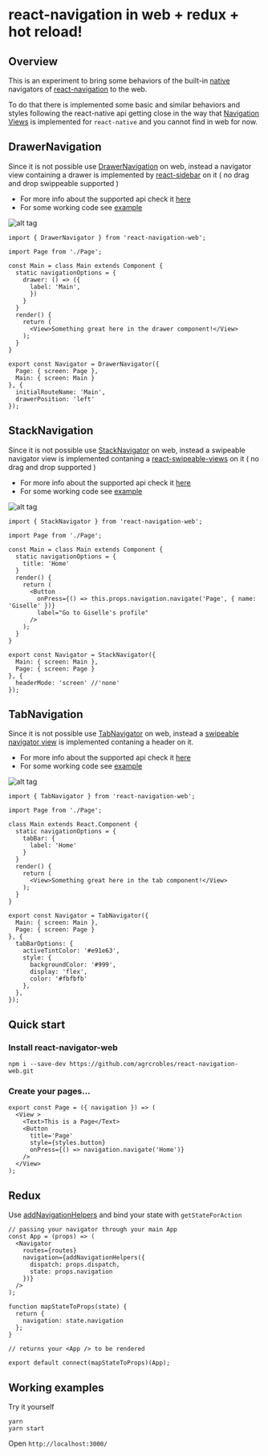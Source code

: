 # react-navigation in web + redux + hot reload!

## Overview

This is an experiment to bring some behaviors of the built-in [native](https://reactnavigation.org/docs/navigators/) navigators of [react-navigation](https://reactnavigation.org) to the web.

To do that there is implemented some basic and similar behaviors and styles following the react-native api getting close in the way that [Navigation Views](https://reactnavigation.org/docs/views/) is implemented for `react-native` and you cannot find in web for now.

## DrawerNavigation

Since it is not possible use [DrawerNavigation](https://reactnavigation.org/docs/navigators/drawer) on web, instead a navigator view containing a drawer is implemented by [react-sidebar](https://github.com/balloob/react-sidebar) on it ( no drag and drop swippeable supported )
 - For more info about the supported api check it [here](https://github.com/agrcrobles/react-navigation-web/issues/3)
 - For some working code see [example](https://github.com/agrcrobles/react-navigation-web/blob/master/src/examples/drawer.js)

![alt tag](https://raw.githubusercontent.com/agrcrobles/react-navigation-web/master/assets/Drawer.gif)

```
import { DrawerNavigator } from 'react-navigation-web';

import Page from './Page';

const Main = class Main extends Component {
  static navigationOptions = {
    drawer: () => ({
      label: 'Main',
      })
    }
  }
  render() {
    return (
      <View>Something great here in the drawer component!</View>
    );
  }
}

export const Navigator = DrawerNavigator({
  Page: { screen: Page },
  Main: { screen: Main }
}, {
  initialRouteName: 'Main',
  drawerPosition: 'left'
});

```

## StackNavigation

Since it is not possible use [StackNavigator](https://reactnavigation.org/docs/navigators/stack) on web, instead a swipeable navigator view is implemented contaning a [react-swipeable-views](https://github.com/oliviertassinari/react-swipeable-views) on it ( no drag and drop supported )
 - For more info about the supported api check it [here](https://github.com/agrcrobles/react-navigation-web/issues/1)
 - For some working code see [example](https://github.com/agrcrobles/react-navigation-web/blob/master/src/examples/stack.js)

![alt tag](https://raw.githubusercontent.com/agrcrobles/react-navigation-web/master/assets/Stack.gif)

```
import { StackNavigator } from 'react-navigation-web';

import Page from './Page';

const Main = class Main extends Component {
  static navigationOptions = {
    title: 'Home'
  }
  render() {
    return (
      <Button
        onPress={() => this.props.navigation.navigate('Page', { name: 'Giselle' })}
        label="Go to Giselle's profile"
      />
    );
  }
}

export const Navigator = StackNavigator({
  Main: { screen: Main },
  Page: { screen: Page }
}, {
  headerMode: 'screen' //'none'
});
```

## TabNavigation

Since it is not possible use [TabNavigator](https://reactnavigation.org/docs/navigators/tab) on web, instead a [swipeable navigator view](https://github.com/oliviertassinari/react-swipeable-views) is implemented contaning a header on it.

 - For more info about the supported api check it [here](https://github.com/agrcrobles/react-navigation-web/issues/2)
 - For some working code see [example](https://github.com/agrcrobles/react-navigation-web/blob/master/src/examples/tab.js)


![alt tag](https://raw.githubusercontent.com/agrcrobles/react-navigation-web/master/assets/Tab.gif)

```
import { TabNavigator } from 'react-navigation-web';

import Page from './Page';

class Main extends React.Component {
  static navigationOptions = {
    tabBar: {
      label: 'Home'
    }
  }
  render() {
    return (
      <View>Something great here in the tab component!</View>
    );
  }
}

export const Navigator = TabNavigator({
  Main: { screen: Main },
  Page: { screen: Page }
}, {
  tabBarOptions: {
    activeTintColor: '#e91e63',
    style: {
      backgroundColor: '#999',
      display: 'flex',
      color: '#fbfbfb'
    },
  },
});

```

## Quick start

### Install react-navigator-web
```
npm i --save-dev https://github.com/agrcrobles/react-navigation-web.git
```

### Create your pages...
```
export const Page = ({ navigation }) => (
  <View >
    <Text>This is a Page</Text>
    <Button
      title='Page'
      style={styles.button}
      onPress={() => navigation.navigate('Home')} 
    />
  </View>
);
```

## Redux

Use [addNavigationHelpers](https://reactnavigation.org/docs/guides/redux) and bind your state with `getStateForAction`

```
// passing your navigator through your main App
const App = (props) => (
  <Navigator
    routes={routes}
    navigation={addNavigationHelpers({
      dispatch: props.dispatch,
      state: props.navigation
    })}
  />
);

function mapStateToProps(state) {
  return {
    navigation: state.navigation
  };
}

// returns your <App /> to be rendered

export default connect(mapStateToProps)(App);
```

## Working examples

Try it yourself

```
yarn
yarn start
```
Open `http://localhost:3000/`

